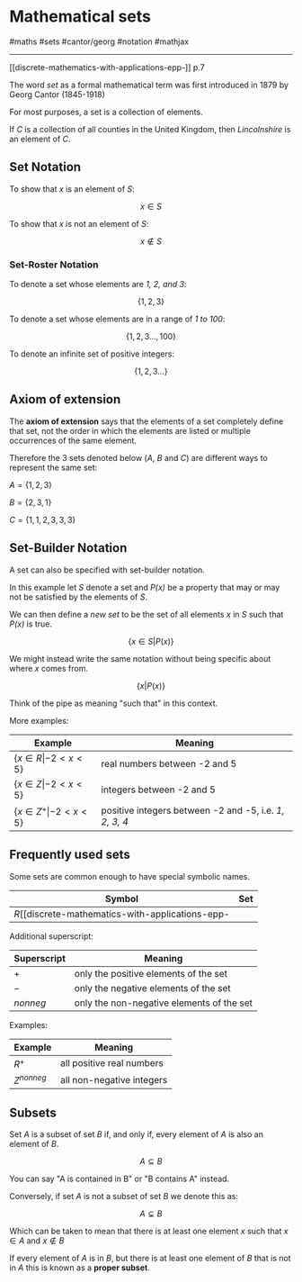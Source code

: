 # Mathematical sets

#maths #sets #cantor/georg #notation #mathjax

----- 

[[discrete-mathematics-with-applications-epp-]] p.7

The word *set* as a formal mathematical term was first
introduced in 1879 by Georg Cantor (1845-1918)

For most purposes, a set is a collection of elements.

If _C_ is a collection of all counties in the United Kingdom, then
_Lincolnshire_ is an element of _C_.



## Set Notation

To show that *x* is an element of *S*: 

$$x \in S$$



To show that *x* is not an element of *S*:

$$x \notin S$$


### Set-Roster Notation

To denote a set whose elements are *1, 2, and 3*:

$$\lbrace 1,2,3 \rbrace$$


To denote a set whose elements are in a range of *1 to 100*:

$$\lbrace 1,2,3...,100 \rbrace$$


To denote an infinite set of positive integers:

$$\lbrace 1,2,3... \rbrace$$


## Axiom of extension

The **axiom of extension** says that the elements of a set completely
define that set, not the order in which the elements are listed or 
multiple occurrences of the same element.

Therefore the 3 sets denoted below ($A$, $B$ and $C$) are different ways 
to represent the same set:

$A = \lbrace 1,2,3 \rbrace$

$B = \lbrace 2,3,1 \rbrace$ 

$C = \lbrace 1,1,2,3,3,3 \rbrace$


## Set-Builder Notation 

A set can also be specified with set-builder notation.

In this example let _S_ denote a set and _P(x)_ be a property that
may or may not be satisfied by the elements of _S_.

We can then define a _new set_ to be the set of all elements _x_ in _S_ such 
that _P(x)_ is true.

$$\{x \in S | P(x) \}$$

We might instead write the same notation without being specific about 
where _x_ comes from. 

$$\{x | P(x) \}$$

Think of the pipe as meaning "such that" in this context. 

More examples:

| Example | Meaning |
| ------- | ------- |
| $\{x \in R \| -2 < x < 5 \}$ | real numbers between -2 and 5 |
| $\{x \in Z \| -2 < x < 5 \}$ | integers between -2 and 5 |
| $\{x \in Z^+ \| -2 < x < 5 \}$ | positive integers between -2 and -5, i.e. *1, 2, 3, 4* |




## Frequently used sets

Some sets are common enough to have special symbolic names.

| Symbol | Set |
| ------ | --- |
| $R$[[discrete-mathematics-with-applications-epp-| | the set of all real numbers || $Z$ | the set of all integers || $Q$ ]]| the set of all rational numbers, or quotients of integers |


Additional superscript:

| Superscript | Meaning |
| ----------- | ------- |
| $+$ | only the positive elements of the set |
| $-$ | only the negative elements of the set | 
| $\textit{nonneg}$ | only the non-negative elements of the set |

Examples:

| Example | Meaning | 
| ------- | ------- | 
| $R^+$ | all positive real numbers |
| $Z^{\textit{nonneg}}$ | all non-negative integers |
 

## Subsets 

Set $A$ is a subset of set $B$ if, and only if, every element of $A$ is also
an element of $B$.

$$A \subseteq B$$

You can say "A is contained in B" or "B contains A" instead.

Conversely, if set $A$ is not a subset of set $B$ we denote this as:

$$A \subsetneq B$$ 

Which can be taken to mean that there is at least one element *x* such that $x \in A$ and $x \notin B$

If every element of $A$ is in $B$, but there is at least one element of $B$ 
that is not in $A$ this is known as a **proper subset**.



